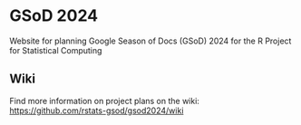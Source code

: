 # GSoD 2024

Website for planning Google Season of Docs (GSoD) 2024 for the R Project for Statistical Computing

## Wiki

Find more information on project plans on the wiki: https://github.com/rstats-gsod/gsod2024/wiki
